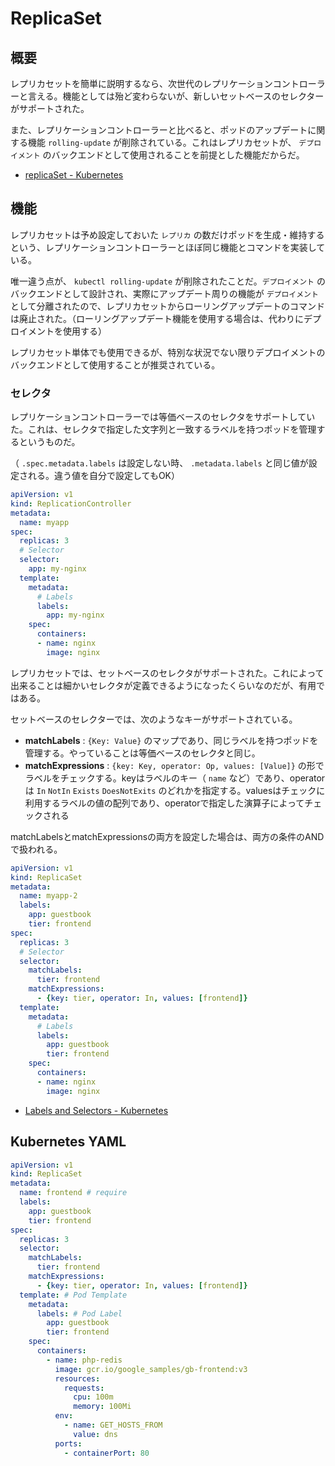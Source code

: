 # ReplicaSet

## 概要

レプリカセットを簡単に説明するなら、次世代のレプリケーションコントローラーと言える。機能としては殆ど変わらないが、新しいセットベースのセレクターがサポートされた。

また、レプリケーションコントローラーと比べると、ポッドのアップデートに関する機能 `rolling-update` が削除されている。これはレプリカセットが、 `デプロイメント` のバックエンドとして使用されることを前提とした機能だからだ。

- [replicaSet - Kubernetes](https://kubernetes.io/docs/concepts/workloads/controllers/replicaset/)

## 機能

レプリカセットは予め設定しておいた `レプリカ` の数だけポッドを生成・維持するという、レプリケーションコントローラーとほぼ同じ機能とコマンドを実装している。

唯一違う点が、 `kubectl rolling-update` が削除されたことだ。`デプロイメント` のバックエンドとして設計され、実際にアップデート周りの機能が `デプロイメント` として分離されたので、レプリカセットからローリングアップデートのコマンドは廃止された。（ローリングアップデート機能を使用する場合は、代わりにデプロイメントを使用する）

レプリカセット単体でも使用できるが、特別な状況でない限りデプロイメントのバックエンドとして使用することが推奨されている。

### セレクタ

レプリケーションコントローラーでは等価ベースのセレクタをサポートしていた。これは、セレクタで指定した文字列と一致するラベルを持つポッドを管理するというものだ。

（ `.spec.metadata.labels` は設定しない時、 `.metadata.labels` と同じ値が設定される。違う値を自分で設定してもOK）

```yaml
apiVersion: v1
kind: ReplicationController
metadata:
  name: myapp
spec:
  replicas: 3
  # Selector
  selector:
    app: my-nginx
  template:
    metadata:
      # Labels
      labels:
        app: my-nginx
    spec:
      containers:
      - name: nginx
        image: nginx
```

レプリカセットでは、セットベースのセレクタがサポートされた。これによって出来ることは細かいセレクタが定義できるようになったくらいなのだが、有用ではある。

セットベースのセレクターでは、次のようなキーがサポートされている。

- **matchLabels** : `{Key: Value}` のマップであり、同じラベルを持つポッドを管理する。やっていることは等価ベースのセレクタと同じ。
- **matchExpressions** : `{key: Key, operator: Op, values: [Value]}` の形でラベルをチェックする。keyはラベルのキー（ `name` など）であり、operatorは `In` `NotIn` `Exists` `DoesNotExits` のどれかを指定する。valuesはチェックに利用するラベルの値の配列であり、operatorで指定した演算子によってチェックされる

matchLabelsとmatchExpressionsの両方を設定した場合は、両方の条件のANDで扱われる。

```yaml
apiVersion: v1
kind: ReplicaSet
metadata:
  name: myapp-2
  labels:
    app: guestbook
    tier: frontend
spec:
  replicas: 3
  # Selector
  selector:
    matchLabels:
      tier: frontend
    matchExpressions:
      - {key: tier, operator: In, values: [frontend]}
  template:
    metadata:
      # Labels
      labels:
        app: guestbook
        tier: frontend
    spec:
      containers:
      - name: nginx
        image: nginx
```

- [Labels and Selectors - Kubernetes](https://kubernetes.io/docs/concepts/overview/working-with-objects/labels/)

## Kubernetes YAML

```yaml
apiVersion: v1
kind: ReplicaSet
metadata:
  name: frontend # require
  labels:
    app: guestbook
    tier: frontend
spec:
  replicas: 3
  selector:
    matchLabels:
      tier: frontend
    matchExpressions:
      - {key: tier, operator: In, values: [frontend]}
  template: # Pod Template
    metadata:
      labels: # Pod Label
        app: guestbook
        tier: frontend
    spec:
      containers:
        - name: php-redis
          image: gcr.io/google_samples/gb-frontend:v3
          resources:
            requests:
              cpu: 100m
              memory: 100Mi
          env:
            - name: GET_HOSTS_FROM
              value: dns
          ports:
            - containerPort: 80
```
